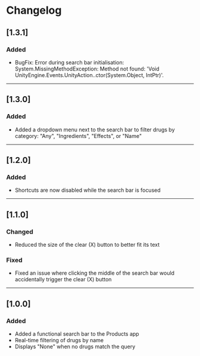 # Changelog

## [1.3.1]

### Added

- BugFix: Error during search bar initialisation: System.MissingMethodException: Method not found: 'Void UnityEngine.Events.UnityAction..ctor(System.Object, IntPtr)'.

---

## [1.3.0]

### Added

- Added a dropdown menu next to the search bar to filter drugs by category: "Any", "Ingredients", "Effects", or "Name"

---

## [1.2.0]

### Added

- Shortcuts are now disabled while the search bar is focused

---

## [1.1.0]

### Changed

- Reduced the size of the clear (X) button to better fit its text

### Fixed

- Fixed an issue where clicking the middle of the search bar would accidentally trigger the clear (X) button

---

## [1.0.0]

### Added

- Added a functional search bar to the Products app
- Real-time filtering of drugs by name
- Displays "None" when no drugs match the query
